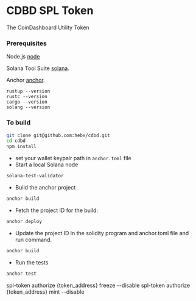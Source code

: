 # CDBD SPL Token

The CoinDashboard Utility Token

### Prerequisites

Node.js [node](<[https://github.com/nvm-sh/nvm](https://nodejs.org/en)>)

Solana Tool Suite [solana](https://docs.solana.com/cli/install-solana-cli-tools).

Anchor [anchor](https://www.anchor-lang.com/docs/installation).

```
rustup --version
rustc --version
cargo --version
solang --version
```

### To build

```sh
git clone git@github.com:hebx/cdbd.git
cd cdbd
npm install
```

- set your wallet keypair path in `anchor.toml` file
- Start a local Solana node

```sh
solana-test-validator
```

- Build the anchor project

```sh
anchor build
```

- Fetch the project ID for the build:

```sh
anchor deploy
```

- Update the project ID in the solidity program and anchor.toml file and run command.

```sh
anchor build
```

- Run the tests

```sh
anchor test
```

spl-token authorize {token_address} freeze --disable
spl-token authorize {token_address} mint --disable

